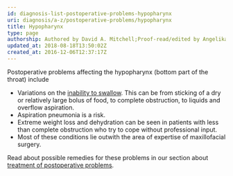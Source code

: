```yaml
---
id: diagnosis-list-postoperative-problems-hypopharynx
uri: diagnosis/a-z/postoperative-problems/hypopharynx
title: Hypopharynx
type: page
authorship: Authored by David A. Mitchell;Proof-read/edited by Angelika Sebald
updated_at: 2018-08-18T13:50:02Z
created_at: 2016-12-06T12:37:17Z
---
```


<p>Postoperative problems affecting the hypopharynx (bottom part
    of the throat) include</p>
<ul>
    <li>Variations on the <a href="/diagnosis/a-z/dysphagia">inability to swallow</a>.
        This can be from sticking of a dry or relatively large
        bolus of food, to complete obstruction, to liquids and
        overflow aspiration.</li>
    <li>Aspiration pneumonia is a risk.</li>
    <li>Extreme weight loss and dehydration can be seen in patients
        with less than complete obstruction who try to cope without
        professional input.</li>
    <li>Most of these conditions lie outwith the area of expertise
        of maxillofacial surgery.</li>
</ul>
<aside>
    <p>Read about possible remedies for these problems in our section
        about <a href="/treatment/surgery/postoperative-problems">treatment of postoperative problems</a>.</p>
</aside>
